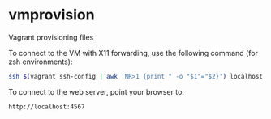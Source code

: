 # vmprovision
Vagrant provisioning files


To connect to the VM with X11 forwarding, use the following command (for zsh environments):
```zsh
ssh $(vagrant ssh-config | awk 'NR>1 {print " -o "$1"="$2}') localhost
```

To connect to the web server, point your browser to:
```
http://localhost:4567
```
